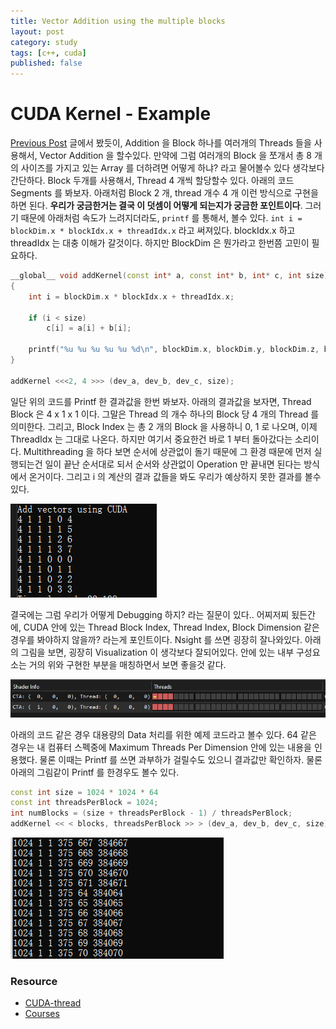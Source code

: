 ```yaml
---
title: Vector Addition using the multiple blocks 
layout: post
category: study
tags: [c++, cuda]
published: false
---
```


# CUDA Kernel - Example 

[Previous Post](https://sjang1594.github.io/study/CUDA-Kenel.html) 글에서 봤듯이, Addition 을 Block 하나를 여러개의 Threads 들을 사용해서, Vector Addition 을 할수있다. 만약에 그럼 여러개의 Block 을 쪼개서 총 8 개의 사이즈를 가지고 있는 Array 를 더하려면 어떻게 하냐? 라고 물어볼수 있다 생각보다 간단하다. Block 두개를 사용해서, Thread 4 개씩 할당할수 있다.
아래의 코드 Segments 를 봐보자. 아래처럼 Block 2 개, thread 개수 4 개 이런 방식으로 구현을 하면 된다. **우리가 궁금한거는 결국 이 덧셈이 어떻게 되는지가 궁금한 포인트이다**. 그러기 때문에 아래처럼 속도가 느려지더라도, `printf` 를 통해서, 볼수 있다. `int i = blockDim.x * blockIdx.x + threadIdx.x` 라고 써져있다. blockIdx.x 하고 threadIdx 는 대충 이해가 갈것이다. 하지만 BlockDim 은 뭔가라고 한번쯤 고민이 필요하다.  

```c++
__global__ void addKernel(const int* a, const int* b, int* c, int size)
{
	int i = blockDim.x * blockIdx.x + threadIdx.x;

	if (i < size)
		c[i] = a[i] + b[i];

	printf("%u %u %u %u %u %d\n", blockDim.x, blockDim.y, blockDim.z, blockIdx.x, threadIdx.x, i);
}

addKernel <<<2, 4 >>> (dev_a, dev_b, dev_c, size);
```

일단 위의 코드를 Printf 한 결과값을 한번 봐보자. 아래의 결과값을 보자면, Thread Block 은 4 x 1 x 1 이다. 그말은 Thread 의 개수 하나의 Block 당 4 개의 Thread 를 의미한다. 그리고, Block Index 는 총 2 개의 Block 을 사용하니 0, 1 로 나오며, 이제 ThreadIdx 는 그대로 나온다. 하지만 여기서 중요한건 바로 1 부터 돌아갔다는 소리이다. Multithreading 을 하다 보면 순서에 상관없이 돌기 때문에 그 환경 때문에 먼저 실행되는건 일이 끝난 순서대로 되서 순서와 상관없이 Operation 만 끝내면 된다는 방식에서 온거이다. 그리고 i 의 계산의 결과 값들을 봐도 우리가 예상하지 못한 결과를 볼수 있다. 

![Alt text](../../../assets/img/photo/3-17-2025/output.png)

결국에는 그럼 우리가 어떻게 Debugging 하지? 라는 질문이 있다.. 어찌저찌 됬든간에, CUDA 안에 있는 Thread Block Index, Thread Index, Block Dimension 같은 경우를 봐야하지 않을까? 라는게 포인트이다. Nsight 를 쓰면 굉장히 잘나와있다. 아래의 그림을 보면, 굉장히 Visualization 이 생각보다 잘되어있다. 안에 있는 내부 구성요소는 거의 위와 구현한 부분을 매칭하면서 보면 좋을것 같다.

![Alt text](../../../assets/img/photo/3-17-2025/NsightDebug.png)

아래의 코드 같은 경우 대용량의 Data 처리를 위한 예제 코드라고 볼수 있다. 64 같은 경우는 내 컴퓨터 스펙중에 Maximum Threads Per Dimension 안에 있는 내용을 인용했다. 물론 이때는 Printf 를 쓰면 과부하가 걸릴수도 있으니 결과값만 확인하자. 물론 아래의 그림같이 Printf 를 한경우도 볼수 있다.
```c++
const int size = 1024 * 1024 * 64
const int threadsPerBlock = 1024; 
int numBlocks = (size + threadsPerBlock - 1) / threadsPerBlock; 
addKernel << < blocks, threadsPerBlock >> > (dev_a, dev_b, dev_c, size);
```

![Alt text](../../../assets/img/photo/3-17-2025/image.png)

### Resource
* [CUDA-thread](https://www.cs.emory.edu/~cheung/Courses/355/Syllabus/94-CUDA/CUDA-thread.html)
* [Courses](https://developer.nvidia.com/educators/existing-courses#1)